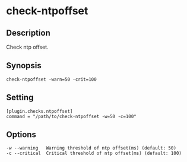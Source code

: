 # check-ntpoffset

## Description

Check ntp offset.

## Synopsis

```shell
check-ntpoffset -warn=50 -crit=100
```

## Setting

```
[plugin.checks.ntpoffset]
command = "/path/to/check-ntpoffset -w=50 -c=100"
```

## Options

```
-w --warning   Warning threshold of ntp offset(ms) (default: 50)
-c --critical  Critical threshold of ntp offset(ms) (default: 100)
```


